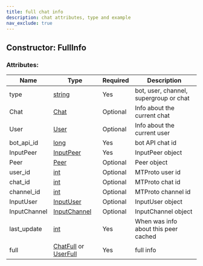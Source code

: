 ```yaml
---
title: full chat info
description: chat attributes, type and example
nav_exclude: true
---
```

## Constructor: FullInfo  



### Attributes:

| Name     |    Type       | Required |Description|
|----------|---------------|----------|-----------|
|type|[string](API_docs/types/string.html) | Yes|bot, user, channel, supergroup or chat|
|Chat|[Chat](API_docs/types/Chat.html) | Optional|Info about the current chat|
|User|[User](API_docs/types/User.html) | Optional|Info about the current user|
|bot\_api\_id|[long](API_docs/types/long.html) | Yes|bot API chat id|
|InputPeer|[InputPeer](API_docs/types/InputPeer.html) | Yes|InputPeer object|
|Peer|[Peer](API_docs/types/Peer.html) | Optional|Peer object|
|user\_id|[int](API_docs/types/int.html) | Optional|MTProto user id|
|chat\_id|[int](API_docs/types/int.html) | Optional|MTProto chat id|
|channel\_id|[int](API_docs/types/int.html) | Optional|MTProto channel id|
|InputUser|[InputUser](API_docs/types/InputUser.html) | Optional|InputUser object|
|InputChannel|[InputChannel](API_docs/types/InputChannel.html) | Optional|InputChannel object|
|last_update|[int](API_docs/types/int.html) | Yes|When was info about this peer cached|
|full|[ChatFull](API_docs/types/ChatFull.html) or [UserFull](API_docs/types/UserFull.html) | Yes|full info|
